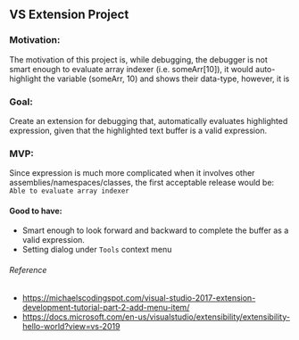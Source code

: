 ﻿## VS Extension Project

### Motivation:
The motivation of this project is, while debugging, the debugger is not smart enough
to evaluate array indexer (i.e. someArr[10]), it would auto-highlight the variable (someArr, 10) and
shows their data-type, however, it is 

### Goal:
Create an extension for debugging that,
automatically evaluates highlighted expression, given that the highlighted text buffer is a valid expression.

### MVP:
Since expression is much more complicated when it involves other assemblies/namespaces/classes,
the first acceptable release would be:
`Able to evaluate array indexer`

#### Good to have:
- Smart enough to look forward and backward to complete the buffer as a valid expression.
- Setting dialog under `Tools` context menu



###### Reference
- https://michaelscodingspot.com/visual-studio-2017-extension-development-tutorial-part-2-add-menu-item/
- https://docs.microsoft.com/en-us/visualstudio/extensibility/extensibility-hello-world?view=vs-2019